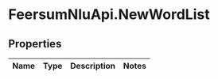 # FeersumNluApi.NewWordList

## Properties
Name | Type | Description | Notes
------------ | ------------- | ------------- | -------------


